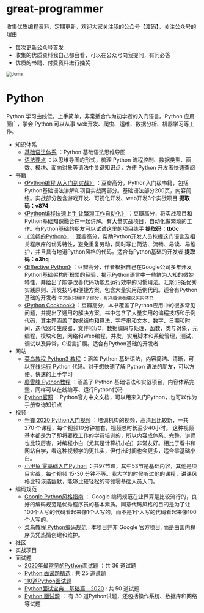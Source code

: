 # great-programmer

收集优质编程资料，定期更新，欢迎大家关注我的公众号【渡码】，关注公众号的理由

* 每次更新公众号首发
* 收集的优质资料我自己都会看，可以在公众号向我提问，有问必答
* 优质的书籍、付费资料进行抽奖

<img src="https://files-cdn.cnblogs.com/files/duma/duma.bmp" alt="duma" style="zoom: 80%;" />

# Python

Python 学习曲线低，上手简单，非常适合作为初学者的入门语言。Python 应用面广，学会 Python
可以从事 web开发、爬虫、运维、数据分析、机器学习等工作。

* 知识体系
    * [基础语法体系](python/思维导图/基础语法体系.png) ：Python 基础语法思维导图
    * [语法要点](python/思维导图/语法要点.md) ：以思维导图的形式，梳理 Python 流程控制、数据类型、函数、模块、面向对象等语法中关键知识点，方便 Python 开发者快速查阅
* 书籍
    * [《Python编程 从入门到实战》](https://pan.baidu.com/s/1rmzIgWltywO7Xeehti2keA) ：豆瓣高分，Python入门级书籍，包括Python基础语法讲解和项目实战两部分。基础语法部分200页，内容简练。实战部分包含游戏开发、可视化开发、web开发3个实战项目 **提取码：v874** 
    * [《Python编程快速上手 让繁琐工作自动化》](https://pan.baidu.com/s/126C8bzt7lQu2CEUdcoTT6A) ：豆瓣高分，将实战项目和Python基础知识融合在一起讲解。有大量实战项目，自动化做繁琐的工作。有Python基础的朋友可以试试这里的项目练手 **提取码：tb0c**
    * [《流畅的Python》](https://pan.baidu.com/s/1Pu42akHLpqZPpDCpQZKiJA) ：豆瓣高分，帮助Python开发人员挖掘这门语言及相关程序库的优秀特性，避免重复劳动，同时写出简洁、流畅、易读、易维护，并且具有地道Python风格的代码。适合有Python基础的开发者 **提取码：o3hq**
    * [《Effective Python》](https://guoruibiao.gitbooks.io/effective-python/content/) ：豆瓣高分，作者根据自己在Google公司多年开发Python基础架构所积累的经验，揭示Python语言中一些鲜为人知的微妙特性，并给出了能够改善代码功能及运行效率的习惯用法。汇聚59条优秀实践原则、开发技巧和便捷方案，包含大量实用范例代码。适合有Python基础的开发者 `中文版只翻译了部分，有兴趣读者建议买实体书`
    * [《Python Cookbook》](https://python3-cookbook.readthedocs.io/zh_CN/latest/) ：豆瓣高分，本书覆盖了Python应用中的很多常见问题，并提出了通用的解决方案。书中包含了大量实用的编程技巧和示例代码，其主题涵盖了数据结构和算法，字符串和文本，数字、日期和时间，迭代器和生成器，文件和I/O，数据编码与处理，函数，类与对象，元编程，模块和包，网络和Web编程，并发，实用脚本和系统管理，测试、调试以及异常，C语言扩展。适合有Python基础的开发者
* 网站
    * [菜鸟教程 Python3 教程](https://www.runoob.com/python3/python3-tutorial.html) ：涵盖 Python 基础语法，内容简洁、清晰，可以[在线运行](https://www.runoob.com/try/runcode.php?filename=HelloWorld&type=python3) Python 代码。对于想快速了解 Python 语法的朋友，可以方便、快速的上手学习
    * [廖雪峰 Python教程](https://www.liaoxuefeng.com/wiki/1016959663602400) ：涵盖了 Python 基础语法和实战项目，内容体系完整，同样可以在线编写、运行Python代码
    * [Python官网](https://docs.python.org/zh-cn/3/) ：Python官方中文文档，可以用来入门Python，也可以作为手册查询知识点
* 视频
    * [千锋 2020 Python入门视频](http://video.mobiletrain.org/course/index/courseId/763) ：培训机构的视频，高清且比较新，一共 270 个课程，每个视频10分钟左右，视频总时长至少40小时。
      这种视频基本都是为了即将要找工作的学员培训的，所以内容成体系、完整，讲师也比较厉害，对编程小白（尤其是计算机小白）非常友好。相比于看书和网站自学，看这种视频学的更扎实，但付出时间也会更多，适合零基础小白。
    * [小甲鱼 零基础入门Python](https://www.bilibili.com/video/BV1Fs411A7HZ?spm_id_from=333.999.0.0) ：共97节课，其中53节是基础内容，其他是项目实战，每个视频 15-30 分钟不等。我大学的时候听过他的课程，讲课风格比较诙谐幽默，能够比较轻松的带领零基础人员入门。
* 编码规范
    * [Google Python风格指南](https://google-styleguide.readthedocs.io/zh_CN/latest/google-python-styleguide/contents.html) ： Google 编码规范在业界算是比较流行的，良好的编码规范是优秀程序员的基本素质。同意代码风格的目的是为了让100个人写的代码看起来像1个人写的，而不是1个人写的代码看起来像100个人写的。
    * [菜鸟教程 Python编码规范](https://www.runoob.com/w3cnote/google-python-styleguide.html) : 本项目并非 Google 官方项目, 而是由国内程序员凭热情创建和维护。
* 社区
* 实战项目
* 面试题
    * [2020年最常见的Python面试题](https://www.jianshu.com/p/232d3798af55) ：共 36 道试题
    * [Python 面试题精选](https://python.fasionchan.com/zh_CN/latest/interview/index.html) : 共 25 道试题
    * [110道Python面试题](https://zhuanlan.zhihu.com/p/54430650)
    * [Python面试宝典 - 基础篇 - 2020](https://github.com/jackfrued/Python-Interview-Bible/blob/master/Python%E9%9D%A2%E8%AF%95%E5%AE%9D%E5%85%B8-%E5%9F%BA%E7%A1%80%E7%AF%87-2020.md) : 共 50 道试题
    * [Python 面试题](https://github.com/taizilongxu/interview_python) ： 有 30 道Python试题，还包括操作系统、数据库和网络等试题

